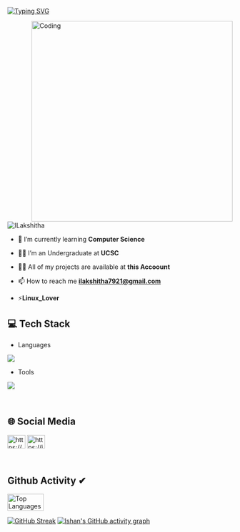 [![Typing SVG](https://readme-typing-svg.herokuapp.com?size=32&vCenter=true&width=760&lines=Hi+%F0%9F%91%8B%2C+I'm+Ishan+Lakshitha+Liyanagamage;From+Galle,+Sri+Lanka.;(UG)+University+Of+Colombo+School+Of+Computing)](https://git.io/typing-svg)

<img align="right" alt="Coding" width="450" src="https://repository-images.githubusercontent.com/588181932/e36ec678-7984-4cdd-8e4c-a3932772ff8e">


<p align="left"> <img src="https://komarev.com/ghpvc/?username=ILakshitha&label=Profile%20views&color=0e75b6&style=flat" alt="ILakshitha" /> </p>


- 🌱 I’m currently learning **Computer Science**
- 🧑‍🎓 I’m an Undergraduate at **UCSC**
- 👨‍💻 All of my projects are available at **this Accoount**
- 📫 How to reach me **ilakshitha7921@gmail.com**
 
- ⚡**Linux_Lover**

## 💻 Tech Stack
- Languages
<p align="left">
  <a href="https://skillicons.dev">
    <img src="https://skillicons.dev/icons?i=c,cpp,html,js,css,laravel,mongodb,mysql,nodejs,react,dart,flutter,py," />
  </a>
</p>

- Tools
<p align="left">
  <a href="https://skillicons.dev">
    <img src="https://skillicons.dev/icons?i=linux,git,powershell,figma,idea,ps,au,pr,vscode,androidstudio,eclipse,postman,selenium,docker,discord,qt,r,visualstudio,wordpress" />
  </a>
</p>
<br/>

## 🌐 Social Media
<p align="left">
<a href="https://www.facebook.com/ishan.lakshitha.5283?mibextid=hIlR13" target="blank"><img align="center" src="https://raw.githubusercontent.com/rahuldkjain/github-profile-readme-generator/master/src/images/icons/Social/facebook.svg" alt="https://www.facebook.com/ishan.lakshitha.5283?mibextid=hIlR13" height="30" width="40" /></a>
<a href="https://instagram.com/izhan_lakshitha?igshid=MTNiYzNiMzkwZA==" target="blank"><img align="center" src="https://raw.githubusercontent.com/rahuldkjain/github-profile-readme-generator/master/src/images/icons/Social/instagram.svg" alt="https://instagram.com/izhan_lakshitha?igshid=MTNiYzNiMzkwZA==" height="30" width="40" /></a>

</p>
<br/>

## Github Activity ✔




<div style="display:flex;">
  <img width="40%" src="https://github-readme-stats.vercel.app/api/top-langs/?username=ILakshitha&theme=vue-dark&include_all_commits=true&count_private=true&layout=compact&card_width=320" alt="Top Languages" />
</div>

[![GitHub Streak](https://streak-stats.demolab.com?user=ILakshitha&theme=vue-dark&border_radius=10&card_width=600&card_height=200)](https://git.io/streak-stats)
[![Ishan's GitHub activity graph](https://github-readme-activity-graph.vercel.app/graph?username=ILakshitha&theme=react-dark)](https://github.com/ILakshitha/github-readme-activity-graph)
